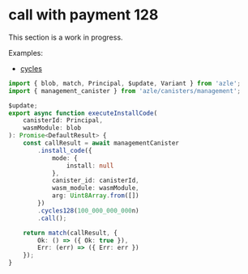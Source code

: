 # call with payment 128

This section is a work in progress.

Examples:

-   [cycles](https://github.com/demergent-labs/azle/tree/main/examples/cycles)

```typescript
import { blob, match, Principal, $update, Variant } from 'azle';
import { management_canister } from 'azle/canisters/management';

$update;
export async function executeInstallCode(
    canisterId: Principal,
    wasmModule: blob
): Promise<DefaultResult> {
    const callResult = await managementCanister
        .install_code({
            mode: {
                install: null
            },
            canister_id: canisterId,
            wasm_module: wasmModule,
            arg: Uint8Array.from([])
        })
        .cycles128(100_000_000_000n)
        .call();

    return match(callResult, {
        Ok: () => ({ Ok: true }),
        Err: (err) => ({ Err: err })
    });
}
```
